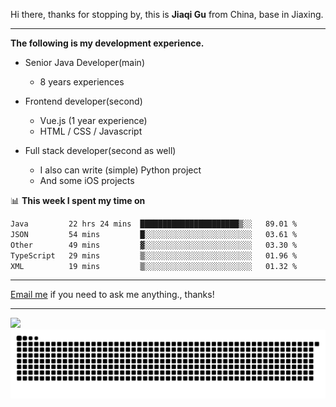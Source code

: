 Hi there, thanks for stopping by, this is **Jiaqi Gu** from China, base in Jiaxing.

---

**The following is my development experience.**

- Senior Java Developer(main)
  - 8 years experiences

- Frontend developer(second)
  - Vue.js (1 year experience)
  - HTML / CSS / Javascript
  
- Full stack developer(second as well)
  - I also can write (simple) Python project
  - And some iOS projects

📊 **This week I spent my time on**
<!--START_SECTION:waka-->

```txt
Java         22 hrs 24 mins  ██████████████████████▒░░   89.01 %
JSON         54 mins         █░░░░░░░░░░░░░░░░░░░░░░░░   03.61 %
Other        49 mins         ▓░░░░░░░░░░░░░░░░░░░░░░░░   03.30 %
TypeScript   29 mins         ▒░░░░░░░░░░░░░░░░░░░░░░░░   01.96 %
XML          19 mins         ▒░░░░░░░░░░░░░░░░░░░░░░░░   01.32 %
```

<!--END_SECTION:waka-->

---

[Email me](mailto:htk2klwgr@mozmail.com?subject=Hiring_from_GitHub) if you need to ask me anything., thanks!

---

![]( https://visitor-badge.glitch.me/badge?page_id=githubgujiaqi)
![]( https://github.com/droid-Q/droid-Q/raw/output/github-contribution-grid-snake.svg#gh-dark-mode-only)
